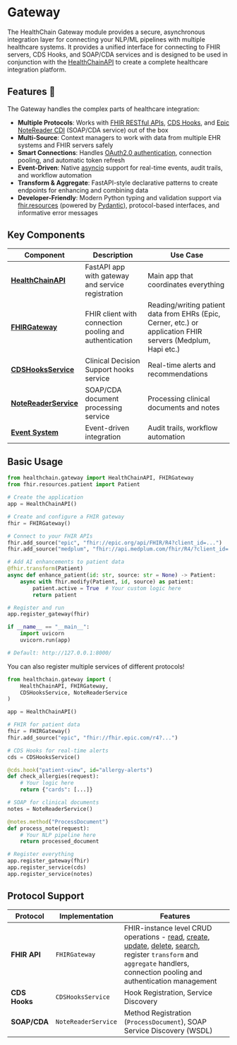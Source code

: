 # Gateway

The HealthChain Gateway module provides a secure, asynchronous integration layer for connecting your NLP/ML pipelines with multiple healthcare systems. It provides a unified interface for connecting to FHIR servers, CDS Hooks, and SOAP/CDA services and is designed to be used in conjunction with the [HealthChainAPI](api.md) to create a complete healthcare integration platform.


## Features 🚀

The Gateway handles the complex parts of healthcare integration:

- **Multiple Protocols**: Works with [FHIR RESTful APIs](https://hl7.org/fhir/http.html), [CDS Hooks](https://cds-hooks.hl7.org/), and [Epic NoteReader CDI](https://discovery.hgdata.com/product/epic-notereader-cdi) (SOAP/CDA service) out of the box
- **Multi-Source**: Context managers to work with data from multiple EHR systems and FHIR servers safely
- **Smart Connections**: Handles [OAuth2.0 authentication](https://oauth.net/2/), connection pooling, and automatic token refresh
- **Event-Driven**: Native [asyncio](https://docs.python.org/3/library/asyncio.html) support for real-time events, audit trails, and workflow automation
- **Transform & Aggregate**: FastAPI-style declarative patterns to create endpoints for enhancing and combining data
- **Developer-Friendly**: Modern Python typing and validation support via [fhir.resources](https://github.com/nazrulworld/fhir.resources) (powered by [Pydantic](https://docs.pydantic.dev/)), protocol-based interfaces, and informative error messages

## Key Components

| Component | Description | Use Case |
|-----------|-------------|----------|
| [**HealthChainAPI**](api.md) | FastAPI app with gateway and service registration | Main app that coordinates everything |
| [**FHIRGateway**](fhir_gateway.md) | FHIR client with connection pooling and authentication| Reading/writing patient data from EHRs (Epic, Cerner, etc.) or application FHIR servers (Medplum, Hapi etc.) |
| [**CDSHooksService**](cdshooks.md) | Clinical Decision Support hooks service | Real-time alerts and recommendations |
| [**NoteReaderService**](soap_cda.md) | SOAP/CDA document processing service | Processing clinical documents and notes |
| [**Event System**](events.md) | Event-driven integration | Audit trails, workflow automation |


## Basic Usage


```python
from healthchain.gateway import HealthChainAPI, FHIRGateway
from fhir.resources.patient import Patient

# Create the application
app = HealthChainAPI()

# Create and configure a FHIR gateway
fhir = FHIRGateway()

# Connect to your FHIR APIs
fhir.add_source("epic", "fhir://epic.org/api/FHIR/R4?client_id=...")
fhir.add_source("medplum", "fhir://api.medplum.com/fhir/R4/?client_id=...")

# Add AI enhancements to patient data
@fhir.transform(Patient)
async def enhance_patient(id: str, source: str = None) -> Patient:
    async with fhir.modify(Patient, id, source) as patient:
        patient.active = True  # Your custom logic here
        return patient

# Register and run
app.register_gateway(fhir)

if __name__ == "__main__":
    import uvicorn
    uvicorn.run(app)

# Default: http://127.0.0.1:8000/
```

You can also register multiple services of different protocols!

```python
from healthchain.gateway import (
    HealthChainAPI, FHIRGateway,
    CDSHooksService, NoteReaderService
)

app = HealthChainAPI()

# FHIR for patient data
fhir = FHIRGateway()
fhir.add_source("epic", "fhir://fhir.epic.com/r4?...")

# CDS Hooks for real-time alerts
cds = CDSHooksService()

@cds.hook("patient-view", id="allergy-alerts")
def check_allergies(request):
    # Your logic here
    return {"cards": [...]}

# SOAP for clinical documents
notes = NoteReaderService()

@notes.method("ProcessDocument")
def process_note(request):
    # Your NLP pipeline here
    return processed_document

# Register everything
app.register_gateway(fhir)
app.register_service(cds)
app.register_service(notes)
```


## Protocol Support

| Protocol | Implementation | Features |
|----------|---------------|----------|
| **FHIR API** | `FHIRGateway` | FHIR-instance level CRUD operations - [read](https://hl7.org/fhir/http.html#read), [create](https://hl7.org/fhir/http.html#create), [update](https://hl7.org/fhir/http.html#update), [delete](https://hl7.org/fhir/http.html#delete), [search](https://hl7.org/fhir/http.html#search), register `transform` and `aggregate` handlers, connection pooling and authentication management |
| **CDS Hooks** | `CDSHooksService` | Hook Registration, Service Discovery |
| **SOAP/CDA** | `NoteReaderService` | Method Registration (`ProcessDocument`), SOAP Service Discovery (WSDL)|
